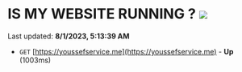 # IS MY WEBSITE RUNNING ? [![](https://img.shields.io/static/v1?label=Sponsor&message=%E2%9D%A4&logo=GitHub&color=%23fe8e86)](https://github.com/sponsors/<username>)

Last updated: **8/1/2023, 5:13:39 AM**

- `GET` [https://youssefservice.me](https://youssefservice.me) - **Up** (1003ms)
